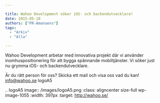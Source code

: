 ```yaml
---

title: Wahoo Development söker iOS- och backendutvecklare!
date: 2015-05-18
authors: ["PR-Amanuens"]
tags:
  - "Arkiv"
  - "Alla"

---
```


Wahoo Development arbetar med innovativa projekt där vi använder
inomhuspositionering för att bygga spännande mobiltjänster. Vi söker
just nu grymma iOS- och backendutvecklare.

 Är du rätt person för oss? Skicka ett mail och visa oss vad du kan!
 info@wahoo.se
 logoA5

.. logoA5 image:: /images/logoA5.png
   :class: aligncenter size-full wp-image-1055
   :width: 397px
   :target: http://wahoo.se/